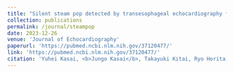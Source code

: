 ```yaml
---
title: "Silent steam pop detected by transesophageal echocardiography for premature ventricular contractions originating from the aortomitral continuity"
collection: publications
permalink: /journal/steampop
date: 2023-12-26
venue: 'Journal of Echocardiography'
paperurl: 'https://pubmed.ncbi.nlm.nih.gov/37120477/'
link: 'https://pubmed.ncbi.nlm.nih.gov/37120477/'
citation: 'Yuhei Kasai, <b>Jungo Kasai</b>, Takayuki Kitai, Ryo Horita, Junji Morita, and Tsutomu Fujita. 2023. &quot;Silent steam pop detected by transesophageal echocardiography for premature ventricular contractions originating from the aortomitral continuity.&quot; <i>Journal of Echocardiography</i>.'
---
```


